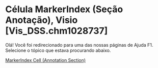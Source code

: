 
# Célula MarkerIndex (Seção Anotação), Visio [Vis_DSS.chm1028737]

Olá! Você foi redirecionado para uma das nossas páginas de Ajuda F1. Selecione o tópico que estava procurando abaixo.

[MarkerIndex Cell (Annotation Section)](http://msdn.microsoft.com/library/bf42f271-a7e3-104e-e54f-0da3c1bd7bde%28Office.15%29.aspx)
